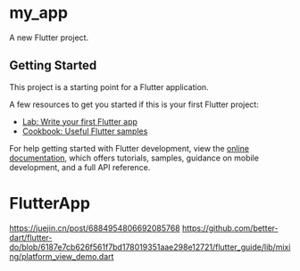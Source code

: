# my_app

A new Flutter project.

## Getting Started

This project is a starting point for a Flutter application.

A few resources to get you started if this is your first Flutter project:

- [Lab: Write your first Flutter app](https://docs.flutter.dev/get-started/codelab)
- [Cookbook: Useful Flutter samples](https://docs.flutter.dev/cookbook)

For help getting started with Flutter development, view the
[online documentation](https://docs.flutter.dev/), which offers tutorials,
samples, guidance on mobile development, and a full API reference.
# FlutterApp

https://juejin.cn/post/6884954806692085768
https://github.com/better-dart/flutter-do/blob/6187e7cb626f561f7bd178019351aae298e12721/flutter_guide/lib/mixing/platform_view_demo.dart